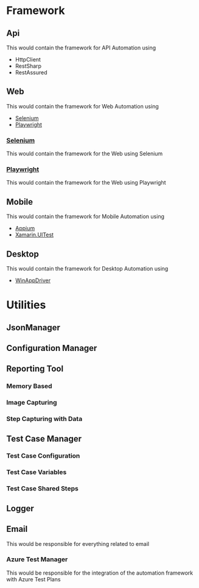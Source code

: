 # Framework
## Api
This would contain the framework for API Automation using
- HttpClient
- RestSharp
- RestAssured

## Web
This would contain the framework for Web Automation using
- [Selenium](https://www.selenium.dev)
- [Playwright](https://playwright.dev/dotnet)

### [Selenium](https://www.selenium.dev)
This would contain the framework for the Web using Selenium

### [Playwright](https://playwright.dev/dotnet)
This would contain the framework for the Web using Playwright

## Mobile
This would contain the framework for Mobile Automation using 
- [Appium](https://appium.io/docs/en/latest/)
- [Xamarin.UITest](https://learn.microsoft.com/en-us/appcenter/test-cloud/frameworks/uitest/)

## Desktop
This would contain the framework for Desktop Automation using 
- [WinAppDriver](https://techcommunity.microsoft.com/t5/testingspot-blog/winappdriver-and-desktop-ui-test-automation/ba-p/1124543)

# Utilities
## JsonManager
## Configuration Manager

## Reporting Tool
### Memory Based
### Image Capturing
### Step Capturing with Data

## Test Case Manager
### Test Case Configuration
### Test Case Variables
### Test Case Shared Steps

## Logger

## Email
This would be responsible for everything related to email 

### Azure Test Manager
This would be responsible for the integration of the automation framework with Azure Test Plans
